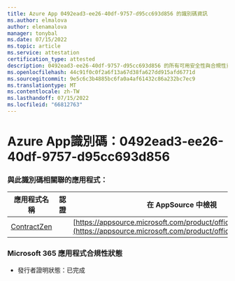 ```yaml
---
title: Azure App 0492ead3-ee26-40df-9757-d95cc693d856 的識別碼資訊
ms.author: elmalova
author: elenamalova
manager: tonybal
ms.date: 07/15/2022
ms.topic: article
ms.service: attestation
certification_type: attested
description: 0492ead3-ee26-40df-9757-d95cc693d856 的所有可用安全性與合規性資訊。
ms.openlocfilehash: 44c91f0c0f2a6f13a67d38fa627dd915afd6771d
ms.sourcegitcommit: 9e5c6c3b4885bc6fa0a4af61432c86a232bc7ec9
ms.translationtype: MT
ms.contentlocale: zh-TW
ms.lasthandoff: 07/15/2022
ms.locfileid: "66812763"
---
```

# <a name="azure-app-id-0492ead3-ee26-40df-9757-d95cc693d856"></a>Azure App識別碼：0492ead3-ee26-40df-9757-d95cc693d856


### <a name="apps-associated-with-this-id"></a>與此識別碼相關聯的應用程式：
| **應用程式名稱** | **認證** | **在 AppSource 中檢視** |
|--------------|---------------|-----------------------|
| [ContractZen](../forward/WA200001389.md) |  | [https://appsource.microsoft.com/product/office/WA200001389](https://appsource.microsoft.com/product/office/WA200001389) |

### <a name="microsoft-365-app-compliance-status"></a>Microsoft 365 應用程式合規性狀態
- 發行者證明狀態：已完成
